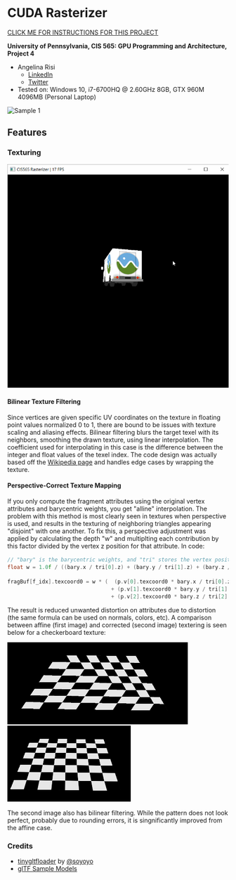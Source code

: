 CUDA Rasterizer
===============

[CLICK ME FOR INSTRUCTIONS FOR THIS PROJECT](./INSTRUCTION.md)

**University of Pennsylvania, CIS 565: GPU Programming and Architecture, Project 4**

* Angelina Risi
  * [LinkedIn](www.linkedin.com/in/angelina-risi)
  * [Twitter](https://twitter.com/Angelina_Risi)
* Tested on: Windows 10, i7-6700HQ @ 2.60GHz 8GB, GTX 960M 4096MB (Personal Laptop)
  
  
![Sample 1](renders/test2.gif)
  
## Features

### Texturing
  
![Sample 2](renders/test3.gif)
  
#### Bilinear Texture Filtering  
  
Since vertices are given specific UV coordinates on the texture in floating point values normalized 0 to 1, there are bound to be issues with texture scaling and aliasing effects. Bilinear filtering blurs the target texel with its neighbors, smoothing the drawn texture, using linear interpolation. The coefficient used for interpolating in this case is the difference between the integer and float values of the texel index. The code design was actually based off the [Wikipedia page](https://en.wikipedia.org/wiki/Bilinear_filtering) and handles edge cases by wrapping the texture.
  
#### Perspective-Correct Texture Mapping
  
If you only compute the fragment attributes using the original vertex attributes and barycentric weights, you get "alline" interpolation. The problem with this method is most clearly seen in textures when perspective is used, and results in the texturing of neighboring triangles appearing "disjoint" with one another. To fix this, a perspective adjustment was applied by calculating the depth "w" and multiplting each contribution by this factor divided by the vertex z position for that attribute. In code:  
  
```cpp
// "bary" is the barycentric weights, and "tri" stores the vertex positions
float w = 1.0f / ((bary.x / tri[0].z) + (bary.y / tri[1].z) + (bary.z / tri[2].z));

fragBuf[f_idx].texcoord0 = w * (  (p.v[0].texcoord0 * bary.x / tri[0].z) 
                                 + (p.v[1].texcoord0 * bary.y / tri[1].z) 
                                 + (p.v[2].texcoord0 * bary.z / tri[2].z));
```
  
The result is reduced unwanted distortion on attributes due to distortion (the same formula can be used on normals, colors, etc). A comparison between affine (first image) and corrected (second image) textering is seen below for a checkerboard texture: 
  
![Affine](images/perspective_incorrect_interpolation2.PNG) ![Perspective Correct](images/bilinear_tex_filter.PNG)  
  
The second image also has bilinear filtering. While the pattern does not look perfect, probably due to rounding errors, it is singnificantly improved from the affine case.
  
  
### Credits

* [tinygltfloader](https://github.com/syoyo/tinygltfloader) by [@soyoyo](https://github.com/syoyo)
* [glTF Sample Models](https://github.com/KhronosGroup/glTF/blob/master/sampleModels/README.md)

